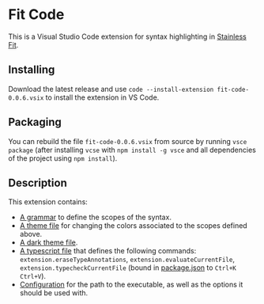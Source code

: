 # Fit Code

This is a Visual Studio Code extension for syntax highlighting in [Stainless Fit](https://github.com/epfl-lara/stainlessfit).

## Installing

Download the latest release and use `code --install-extension fit-code-0.0.6.vsix` to install the extension in VS Code.

## Packaging

You can rebuild the file `fit-code-0.0.6.vsix` from source by running
`vsce package` (after installing `vcse` with `npm install -g vsce` and all
dependencies of the project using `npm install`).

## Description

This extension contains:
* [A grammar](syntaxes/stainless-fit.tmLanguage.json) to define the scopes of the syntax.
* [A theme file](themes/stainless-fit-color-theme.json) for changing the colors associated to the scopes defined above.
* [A dark theme file](themes/stainless-fit-dark-color-theme.json).
* [A typescript file](src/extension.ts) that defines the following commands: `extension.eraseTypeAnnotations`, `extension.evaluateCurrentFile`, `extension.typecheckCurrentFile` (bound in [package.json](package.json) to `Ctrl+K Ctrl+V`).
* [Configuration](package.json) for the path to the executable, as well as the options it should be used with.

